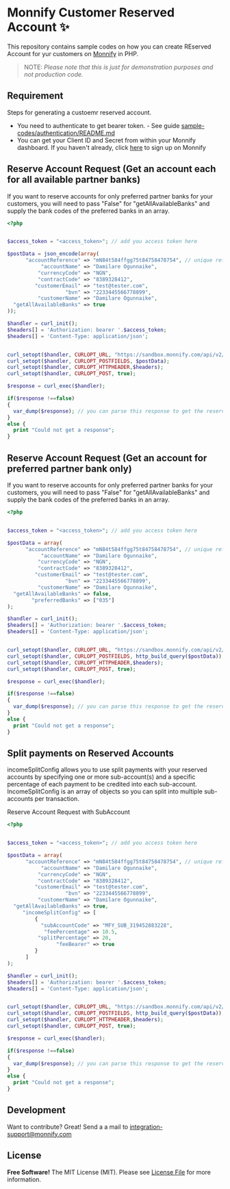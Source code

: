 # Monnify Customer Reserved Account  ✨
 
This repository contains sample codes on how you can create REserved Account for yur customers on [Monnify](https://monnify.com/) in PHP.

> NOTE:
> *Please note that this is just for demonstration purposes and not production code.*
 
## Requirement

Steps for generating a custoemr reserved account.

- You need to authenticate to get bearer token. - See guide [sample-codes/authentication/README.md][l1] 
- You can get your Client ID and Secret from within your Monnify dashboard. If you haven't already, click [here](https://monnify.com/) to sign up on Monnify


## Reserve Account Request (Get an account each for all available partner banks)

If you want to reserve accounts for only preferred partner banks for your customers, you will need to pass "False" for "getAllAvailableBanks" and supply the bank codes of the preferred banks in an array.

```php
<?php


$access_token = "<access_token>"; // add you access token here

$postData = json_encode(array(     
      "accountReference" => "mN84t584ffgg75t84758478754", // unique reference
           "accountName" => "Damilare Ogunnaike",
          "currencyCode" => "NGN",
          "contractCode" => "8389328412",
         "customerEmail" => "test@tester.com",
                   "bvn" => "2233445566778899",
          "customerName" => "Damilare Ogunnaike",
  "getAllAvailableBanks" => true
));

$handler = curl_init();
$headers[] = 'Authorization: bearer '.$access_token;
$headers[] = 'Content-Type: application/json';


curl_setopt($handler, CURLOPT_URL, "https://sandbox.monnify.com/api/v2/bank-transfer/reserved-accounts");
curl_setopt($handler, CURLOPT_POSTFIELDS, $postData);
curl_setopt($handler, CURLOPT_HTTPHEADER,$headers);
curl_setopt($handler, CURLOPT_POST, true);

$response = curl_exec($handler); 

if($response !==false)
{
  var_dump($response); // you can parse this response to get the reserved account details
}
else {
  print "Could not get a response";
}


 ```
 
 
## Reserve Account Request (Get an account for preferred partner bank only)

If you want to reserve accounts for only preferred partner banks for your customers, you will need to pass "False" for "getAllAvailableBanks" and supply the bank codes of the preferred banks in an array.


```php
<?php


$access_token = "<access_token>"; // add you access token here

$postData = array(     
      "accountReference" => "mN84t584ffgg75t84758478754", // unique reference
           "accountName" => "Damilare Ogunnaike",
          "currencyCode" => "NGN",
          "contractCode" => "8389328412",
         "customerEmail" => "test@tester.com",
                   "bvn" => "2233445566778899",
          "customerName" => "Damilare Ogunnaike",
  "getAllAvailableBanks" => false,
        "preferredBanks" => ["035"]
);

$handler = curl_init();
$headers[] = 'Authorization: bearer '.$access_token;
$headers[] = 'Content-Type: application/json';


curl_setopt($handler, CURLOPT_URL, "https://sandbox.monnify.com/api/v2/bank-transfer/reserved-accounts");
curl_setopt($handler, CURLOPT_POSTFIELDS, http_build_query($postData));
curl_setopt($handler, CURLOPT_HTTPHEADER,$headers);
curl_setopt($handler, CURLOPT_POST, true);

$response = curl_exec($handler); 

if($response !==false)
{
  var_dump($response); // you can parse this response to get the reserved account details
}
else {
  print "Could not get a response";
}


 ```
 
 
## Split payments on Reserved Accounts

incomeSplitConfig allows you to use split payments with your reserved accounts by specifying one or more sub-account(s) and a specific percentage of each payment to be credited into each sub-account. IncomeSplitConfig is an array of objects so you can split into multiple sub-accounts per transaction.

Reserve Account Request with SubAccount


```php
<?php


$access_token = "<access_token>"; // add you access token here

$postData = array(     
      "accountReference" => "mN84t584ffgg75t84758478754", // unique reference
           "accountName" => "Damilare Ogunnaike",
          "currencyCode" => "NGN",
          "contractCode" => "8389328412",
         "customerEmail" => "test@tester.com",
                   "bvn" => "2233445566778899",
          "customerName" => "Damilare Ogunnaike",
  "getAllAvailableBanks" => true,
     "incomeSplitConfig" => [
         {
           "subAccountCode" => "MFY_SUB_319452883228",
            "feePercentage" => 10.5,
          "splitPercentage" => 20,
                "feeBearer" => true
         }
      ]
);

$handler = curl_init();
$headers[] = 'Authorization: bearer '.$access_token;
$headers[] = 'Content-Type: application/json';


curl_setopt($handler, CURLOPT_URL, "https://sandbox.monnify.com/api/v2/bank-transfer/reserved-accounts");
curl_setopt($handler, CURLOPT_POSTFIELDS, http_build_query($postData));
curl_setopt($handler, CURLOPT_HTTPHEADER,$headers);
curl_setopt($handler, CURLOPT_POST, true);

$response = curl_exec($handler); 

if($response !==false)
{
  var_dump($response); // you can parse this response to get the reserved account details
}
else {
  print "Could not get a response";
}


 ```
 
 
## Development

Want to contribute? Great! Send a a mail to integration-support@monnify.com

## License
**Free Software!**
The MIT License (MIT). Please see [License File](LICENSE.md) for more information.

[link-author]: https://jimiejosh.com
 
   [l1]: <https://github.com/jimiejosh/monnify-php-sample-codes/tree/master/sample-codes/authentication/README.md>
   [l2]: <https://github.com/jimiejosh/monnify-php-sample-codes/tree/master/sample-codes/webhooks/README.md>
   [l3]: <https://github.com/jimiejosh/monnify-php-sample-codes/tree/master/sample-codes/reservedaccount/README.md>
   [l4]: <https://github.com/jimiejosh/monnify-php-sample-codes/tree/master/sample-codes/bankverification/README.md>
   [l5]: <https://github.com/jimiejosh/monnify-php-sample-codes/tree/master/sample-codes/transfer/README.md>
   [l6]: <https://github.com/jimiejosh/monnify-php-sample-codes/tree/master/sample-codes/card/README.md>
